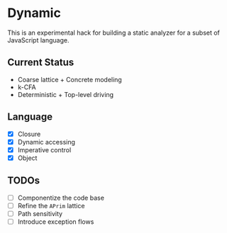 # Dynamic

This is an experimental hack for building a static analyzer for a
subset of JavaScript language.

## Current Status

+ Coarse lattice + Concrete modeling
+ k-CFA
+ Deterministic + Top-level driving

## Language
+ [x] Closure
+ [x] Dynamic accessing
+ [x] Imperative control
+ [x] Object

## TODOs
- [ ] Componentize the code base
- [ ] Refine the `APrim` lattice
- [ ] Path sensitivity
- [ ] Introduce exception flows
